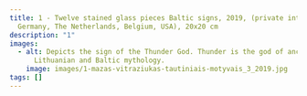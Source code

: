 ```yaml
---
title: 1 - Twelve stained glass pieces Baltic signs, 2019, (private interiors,
  Germany, The Netherlands, Belgium, USA), 20x20 cm
description: "1"
images:
  - alt: Depicts the sign of the Thunder God. Thunder is the god of ancient
      Lithuanian and Baltic mythology.
    image: images/1-mazas-vitraziukas-tautiniais-motyvais_3_2019.jpg
tags: []
---
```

